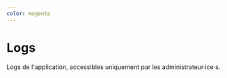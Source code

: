 ```yaml
---
color: magenta
---
```


# Logs

Logs de l'application, accessibles uniquement par les administrateur·ice·s.
